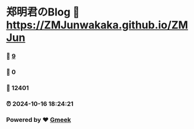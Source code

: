 # 郑明君のBlog :link: https://ZMJunwakaka.github.io/ZMJun 
### :page_facing_up: [9](https://ZMJunwakaka.github.io/ZMJun/tag.html) 
### :speech_balloon: 0 
### :hibiscus: 12401 
### :alarm_clock: 2024-10-16 18:24:21 
### Powered by :heart: [Gmeek](https://github.com/Meekdai/Gmeek)
